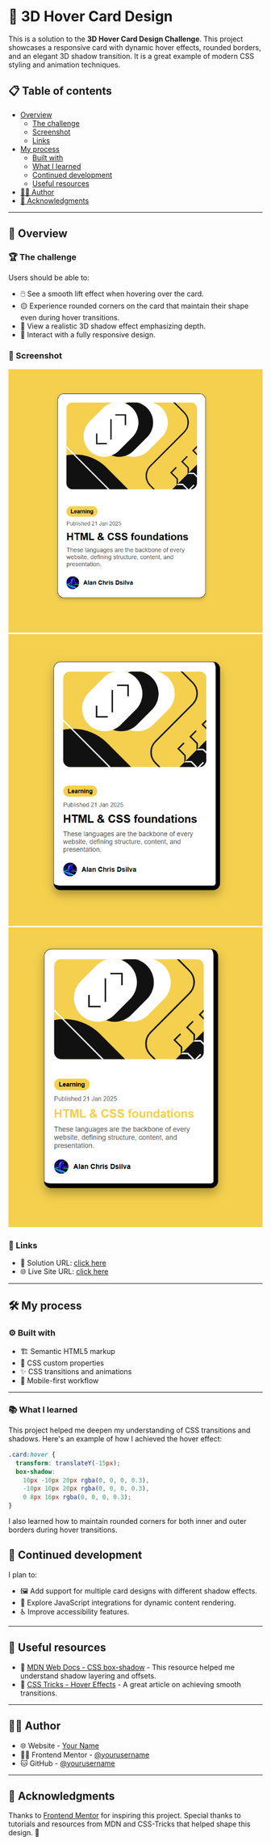 # 🎨 3D Hover Card Design

This is a solution to the **3D Hover Card Design Challenge**. This project showcases a responsive card with dynamic hover effects, rounded borders, and an elegant 3D shadow transition. It is a great example of modern CSS styling and animation techniques.

## 📋 Table of contents

- [Overview](#overview)
  - [The challenge](#the-challenge)
  - [Screenshot](#screenshot)
  - [Links](#links)
- [My process](#my-process)
  - [Built with](#built-with)
  - [What I learned](#what-i-learned)
  - [Continued development](#continued-development)
  - [Useful resources](#useful-resources)
- [👩‍💻 Author](#author)
- [🙏 Acknowledgments](#acknowledgments)

---

## 🌟 Overview

### 🏆 The challenge

Users should be able to:

- 🖱️ See a smooth lift effect when hovering over the card.
- 🟡 Experience rounded corners on the card that maintain their shape even during hover transitions.
- 🖤 View a realistic 3D shadow effect emphasizing depth.
- 📱 Interact with a fully responsive design.

### 📸 Screenshot

![alt text](<blog card/blog-preview-card-main/screenshots/1.png>)
![alt text](<blog card/blog-preview-card-main/screenshots/2.png>)
![alt text](<blog card/blog-preview-card-main/screenshots/3.png>)



### 🔗 Links

- 🚀 Solution URL: [click here](https://github.com/alan61503/Blog-preview-card)
- 🌐 Live Site URL: [click here](https://alan61503.github.io/Blog-preview-card/)

---

## 🛠️ My process

### ⚙️ Built with

- 🏗️ Semantic HTML5 markup
- 🎨 CSS custom properties
- ✨ CSS transitions and animations
- 📲 Mobile-first workflow

---

### 📚 What I learned

This project helped me deepen my understanding of CSS transitions and shadows. Here's an example of how I achieved the hover effect:

```css
.card:hover {
  transform: translateY(-15px);
  box-shadow: 
    10px -10px 20px rgba(0, 0, 0, 0.3),
    -10px 10px 20px rgba(0, 0, 0, 0.3),
    0 8px 16px rgba(0, 0, 0, 0.3);
}
```
I also learned how to maintain rounded corners for both inner and outer borders during hover transitions.

## 🔮 Continued development

I plan to:

- 🖼️ Add support for multiple card designs with different shadow effects.
- 📜 Explore JavaScript integrations for dynamic content rendering.
- ♿ Improve accessibility features.

---

## 📖 Useful resources

- 🖤 [MDN Web Docs - CSS box-shadow](https://developer.mozilla.org/en-US/docs/Web/CSS/box-shadow) - This resource helped me understand shadow layering and offsets.
- 🎨 [CSS Tricks - Hover Effects](https://css-tricks.com/almanac/properties/t/transition/) - A great article on achieving smooth transitions.

---

## 👩‍💻 Author

- 🌐 Website - [Your Name](https://www.your-website.com)
- 🧑‍💻 Frontend Mentor - [@yourusername](https://www.frontendmentor.io/profile/yourusername)
- 🐱 GitHub - [@yourusername](https://github.com/alan61503)

---

## 🙏 Acknowledgments

Thanks to [Frontend Mentor](https://www.frontendmentor.io/) for inspiring this project. Special thanks to tutorials and resources from MDN and CSS-Tricks that helped shape this design. 🙌
